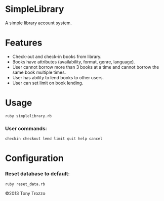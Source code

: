 # SimpleLibrary

A simple library account system.

# Features
- Check-out and check-in books from library.
- Books have attributes (availability, format, genre, language).
- User cannot borrow more than 3 books at a time and cannot borrow the same book multiple times.
- User has ability to lend books to other users.
- User can set limit on book lending.

# Usage
    ruby simplelibrary.rb

### User commands:
    checkin checkout lend limit quit help cancel

# Configuration
### Reset database to default:
    ruby reset_data.rb

©2013 Tony Trozzo
